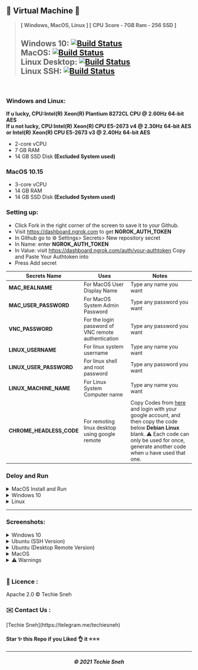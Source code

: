 ## 🍁 Virtual Machine 🍁

> **[ Windows, MacOS, Linux ]  [ CPU 3core - 7GB Ram - 256 SSD ]**     
> ## Windows 10: [![Build Status](https://travis-ci.org/joemccann/dillinger.svg?branch=master)](https://github.com/techiesneh/VPS/blob/main/.github/workflows/Windows10.yml) <br>  MacOS: [![Build Status](https://travis-ci.org/joemccann/dillinger.svg?branch=master)](https://github.com/techiesneh/VPS/blob/main/.github/workflows/MacOS.yml) <br> Linux Desktop: [![Build Status](https://travis-ci.org/joemccann/dillinger.svg?branch=master)](https://github.com/techiesneh/VPS/blob/main/.github/workflows/Linux-Desktop.yml) <br> Linux SSH: [![Build Status](https://travis-ci.org/joemccann/dillinger.svg?branch=master)](https://github.com/techiesneh/VPS/blob/main/.github/workflows/Linux-ssh.yml) 
<br>

 ### Windows and Linux:
 **If u lucky, CPU:Intel(R) Xeon(R) Plantium 8272CL CPU @ 2.60Hz 64-bit AES**     
 **If u not lucky, CPU:Intel(R) Xeon(R) CPU E5-2673 v4 @ 2.30Hz 64-bit AES or Intel(R) Xeon(R) CPU E5-2673 v3 @ 2.40Hz 64-bit AES**                                                                                                                             
- 2-core vCPU
- 7 GB RAM
- 14 GB SSD Disk **(Excluded System used)**

### MacOS 10.15
- 3-core vCPU
- 14 GB RAM
- 14 GB SSD Disk **(Excluded System used)**

### Setting up:
* Click Fork in the right corner of the screen to save it to your Github.
* Visit https://dashboard.ngrok.com to get **NGROK_AUTH_TOKEN**
* In Github go to ⚙ Settings> Secrets> New repository secret
* In Name: enter **NGROK_AUTH_TOKEN**
* In Value: visit https://dashboard.ngrok.com/auth/your-authtoken Copy and Paste Your Authtoken into
* Press Add secret

Secrets Name | Uses | Notes
----- | ----- | -----
**MAC_REALNAME** | For MacOS User Display Name | Type any name you want
**MAC_USER_PASSWORD** | For MacOS System Admin Password | Type any password you want
**VNC_PASSWORD** | For the login password of VNC remote authentication | Type any password you want
**LINUX_USERNAME** | For linux system username | Type any name you want
**LINUX_USER_PASSWORD** | For linux shell and root password | Type any password you want
**LINUX_MACHINE_NAME** | For Linux System Computer name | Type any name you want
**CHROME_HEADLESS_CODE** | For remoting linux desktop using google remote | Copy Codes from [here](https://remotedesktop.google.com/headless) and login with your google account, and then copy the code below **Debian Linux** blank. :warning: Each code can only be used for once, generate another code when u have used that one.

### Deloy and Run
<details>
    <summary>MacOS Install and Run</summary>
<br>
    
* Go to **Actions** Tab and select one of system workflow.

* Click **Run Workflow** button on the left of **This workflow has a workflow_dispatch event trigger** line.

* Wait until a few minutes.

* Copy the link(**without tcp://**) and go to VNC Viewer(Download and install it [here](https://www.realvnc.com/download/file/viewer.files/VNC-Viewer-6.21.406-Windows.exe)), input the link to connect that u copied from the website.

* Fill in those login info, within username **TCV** and password from **VNC_PASSWORD** in Secret that you typed.

* Enjoy!

</details>

<details>
    <summary>Windows 10</summary>
<br>

* First, start the actions of Windows 10 System.    
* Second, Go to https://dashboard.ngrok.com/status/tunnels and check if theres a one online tunnel running.
* Go to Windows Remote Desktop Connection app or Microsoft Remote Desktop software to connect to windows 10 VPS.
* ENJOY!

</details>

<details>
    <summary>Linux</summary>
<br>

* First, start the actions of Linux System.     
* Second, Copy the link from the console    
<img src="pics/0F804C5F-FE8F-45FA-9720-F91F212597DF.png?raw=true" height="250" width="500" >         
* Go to MacOS Terminal or Windows CMD Terminal or else ssh client and enter command provided       
* Enter your ssh password then.     
<img src="pics/78FE6C5A-7270-4986-AB8F-57EC4C9B4F44.png?raw=true" height="250" width="500" >       
* ENJOY!    

</details>

---

### Screenshots:
<details>
    <summary>Windows 10</summary>
<br>
    
- Windows 10 Version
<img src="pics/268600af-c8b9-47cf-b5dd-d1c1ed6d9ce9.png?raw=true" height="250" width="500">

- Windows 10 Task Manager
<img src="pics/0cf98258-a6fe-46bb-ac9a-ee4bb3037e3a.png?raw=true" height="250" width="500" >

- Windows 10 Device Manager
<img src="pics/d32cf285-5ecf-4cce-a52a-5cb54fb130c7.png?raw=true" height="250" width="500">

- Windows 10 Device Specification
<img src="pics/e1852b80-d550-44f3-b619-86ea82902bb4.png?raw=true" height="250" width="500">
    
</details>

<details>
    <summary>Ubuntu (SSH Version)</summary>
<br>

* Click **Run Workflow**
<img src="pics/96644176-D760-47D4-BED2-C47E62A6763F.png?raw=true" height="250" width="500" >

* Copy ssh with url
<img src="pics/0F804C5F-FE8F-45FA-9720-F91F212597DF.png?raw=true" height="250" width="500" >

* Open cmd or Terminal from your windows/MacOS or Linux, and type command provided by github actions boxes.
<img src="pics/78FE6C5A-7270-4986-AB8F-57EC4C9B4F44.png?raw=true" height="250" width="500" >

type **yes** from the connect, and then type your ssh password by secrets of LINUX_USER_PASSWORD u have set.

* Type **sudo -i** for root permission and type your password.
<img src="pics/E5527744-1ED1-4550-8867-EF4EC76D6895.png?raw=true" height="250" width="500" >

* Enjoy having your FREE linux SSH VPS and type any command you want.(but only 6 hours)
<img src="pics/E6E9EA63-AC24-4FDB-AAF9-8B509658440A.png?raw=true" height="250" width="500" >

</details>

<details>
    <summary>Ubuntu (Desktop Remote Version)</summary>
<br>

- Desktop Screenshot
<img src="pics/4EB9C2FF-9D03-4998-A440-D7716A0F7CD0.png?raw=true" height="250" width="500" >

- Linux Chrome
<img src="pics/09F0A4CF-9B30-44CD-8DC4-139D03DFC2CC.png?raw=true" height="250" width="500" >

- Install any apps you want :)
<img src="pics/A0886141-DF1E-4379-88E7-F00EDAD87D0E.png?raw=true" height="250" width="500">

</details>

<details>
    <summary>MacOS</summary>
<br>

- Desktop Screenshot
<img src="pics/Screenshot%202021-02-23%20at%207.32.41%20AM.png?raw=true" height="250" width="500" >

- Settings
<img src="pics/Screenshot%202021-02-23%20at%207.32.21%20AM.png?raw=true" height="250" width="500" >

- RAM
<img src="pics/Screenshot%202021-02-23%20at%207.32.58%20AM.png?raw=true" height="250" width="500" >

- Storage
<img src="pics/Screenshot%202021-02-23%20at%207.33.18%20AM.png?raw=true" height="250" width="500" >

- Pre-Installed Apps
<img src="pics/Screenshot%202021-02-23%20at%207.34.10%20AM.png?raw=true" height="250" width="500" >

</details>


<details>
    <summary>⚠ Warnings </summary>
<br>
    
```py
THIS IS ONLY FOR EDUCATIONAL PURPOSES

DON'T USE FOR MINING OR ILLEGAL USE

DON'T RECODE THIS SC!
```


:Warning : Dont install Big Sur updates on your macos virtual machine, it will break your remote process!
<img src="pics/Screenshot%202021-02-23%20at%207.35.57%20AM.png" png?raw=true" height="250" width="500">
</details>



<br> 

<h3> 🎫 Licence : </h3>
Apache 2.0 © Techie Sneh<br>

<h3> ✉️ Contact Us : </h3>
[Techie Sneh](https://telegram.me/techiesneh)

<h4> Star ✨ this Repo if you Liked 👌 it ⭐⭐⭐ </h4>

---
<h5 align='center'>© 2021 Techie Sneh</h5>